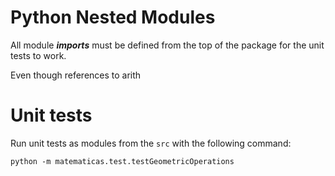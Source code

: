 # Python Nested Modules

All module ***imports*** must be defined from the top of the package for the unit tests to work.

Even though references to arith

# Unit tests

Run unit tests as modules from the `src` with the following command:

```
python -m matematicas.test.testGeometricOperations
```